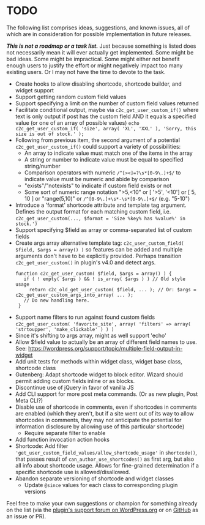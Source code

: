 # TODO

The following list comprises ideas, suggestions, and known issues, all of which are in consideration for possible implementation in future releases.

***This is not a roadmap or a task list.*** Just because something is listed does not necessarily mean it will ever actually get implemented. Some might be bad ideas. Some might be impractical. Some might either not benefit enough users to justify the effort or might negatively impact too many existing users. Or I may not have the time to devote to the task.

* Create hooks to allow disabling shortcode, shortcode builder, and widget support
* Support getting random custom field values
* Support specifying a limit on the number of custom field values returned
* Facilitate conditional output, maybe via `c2c_get_user_custom_if()` where text is only output if post
  has the custom field AND it equals a specified value (or one of an array of possible values)
  `echo c2c_get_user_custom_if( 'size', array( 'XL', 'XXL' ), 'Sorry, this size is out of stock.' );`
* Following from previous item, the second argument of a potential `c2c_get_user_custom_if()` could support a variety of possibilities:
  - An array to indicate value must match one of the items in the array
  - A string or number to indicate value must be equal to specified string/number
  - Comparison operators with numeric `/^[><]=?\s*[0-9\.]+$/` to indicate value must be numeric and abide by comparison
  - "exists"/"notexists" to indicate if custom field exists or not
  - Some sort of numeric range notation ">5,<10" or [ '>5', '<10'] or [ 5, 10 ] or "range(5,10)" or `/^[0-9\.]+\s*-\s*[0-9\.]+$/` (e.g. "5-10")
* Introduce a 'format' shortcode attribute and template tag argument.  Defines the output format for each matching custom field,
  i.e. `c2c_get_user_custom(..., $format = 'Size %key% has %value%' in stock.')`
* Support specifying $field as array or comma-separated list of custom fields
* Create args array alternative template tag: `c2c_user_custom_field( $field, $args = array() )` so features can be added and multiple arguments don't have to be explicitly provided.
  Perhaps transition `c2c_get_user_custom()` in plugin's v4.0 and detect args.
  ```
  function c2c_get_user_custom( $field, $args = array() ) {
     if ( ! empty( $args ) && ! is_array( $args ) ) // Old style usage
       return c2c_old_get_user_custom( $field, ... ); // Or: $args = c2c_get_user_custom_args_into_array( ... );
     // Do new handling here.
   }
  ```
* Support name filters to run against found custom fields
  `c2c_get_user_custom( 'favorite_site', array( 'filters' => array( 'strtoupper', 'make_clickable' ) ) )`
* Since it's shifting to args array, might as well support 'echo'
* Allow $field value to actually be an array of different field names to use.
  See: https://wordpress.org/support/topic/multiple-field-output-in-widget
* Add unit tests for methods within widget class, widget base class, shortcode class
* Gutenberg: Adapt shortcode widget to block editor. Wizard should permit adding custom fields inline or as blocks.
* Discontinue use of jQuery in favor of vanilla JS
* Add CLI support for more post meta commands. (Or as new plugin, Post Meta CLI?)
* Disable use of shortcode in comments, even if shortcodes in comments are enabled (which they aren't, but if a site went out of its way to allow shortcodes in comments, they may not anticipate the potential for information disclosure by allowing use of this particular shortcode)
    * Require separate filter to enable
* Add function invocation action hooks
* Shortcode: Add filter `'get_user_custom_field_values/allow_shortcode_usage'` in `shortcode()`, that passes result of `can_author_use_shortcodes()` as first arg, but also all info about shortcode usage. Allows for fine-grained determination if a specific shortcode use is allowed/disallowed.
* Abandon separate versioning of shortcode and widget classes
    * Update `@since` values for each class to corresponding plugin versions


Feel free to make your own suggestions or champion for something already on the list (via the [plugin's support forum on WordPress.org](https://wordpress.org/support/plugin/get-user-custom-field-values/) or on [GitHub](https://github.com/coffee2code/get-user-custom-field-values/) as an issue or PR).